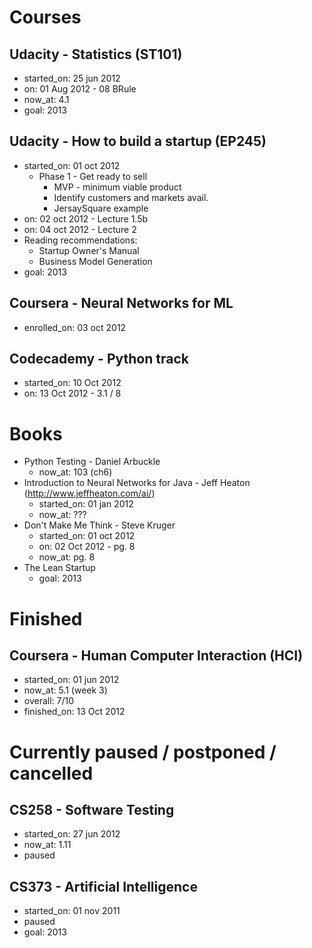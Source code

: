 Courses
===============

Udacity - Statistics (ST101)
---------------
+ started_on: 25 jun 2012
+ on: 01 Aug 2012 - 08 BRule
+ now_at: 4.1
+ goal: 2013

Udacity - How to build a startup (EP245)
---------------
+ started_on: 01 oct 2012
    + Phase 1 - Get ready to sell
        + MVP - minimum viable product
        + Identify customers and markets avail.
        + JersaySquare example
+ on: 02 oct 2012 - Lecture 1.5b
+ on: 04 oct 2012 - Lecture 2
+ Reading recommendations:
    + Startup Owner's Manual
    + Business Model Generation
+ goal: 2013

Coursera - Neural Networks for ML
---------------
+ enrolled_on: 03 oct 2012

Codecademy - Python track
---------------
+ started_on: 10 Oct 2012
+ on: 13 Oct 2012 - 3.1 / 8

Books
===============
+ Python Testing - Daniel Arbuckle
    + now_at: 103 (ch6)
+ Introduction to Neural Networks for Java - Jeff Heaton (http://www.jeffheaton.com/ai/)
    + started_on: 01 jan 2012
    + now_at: ???
+ Don't Make Me Think - Steve Kruger
    + started_on: 01 oct 2012
    + on: 02 Oct 2012 - pg. 8
    + now_at: pg. 8
+ The Lean Startup
    + goal: 2013

Finished
===============
Coursera - Human Computer Interaction (HCI)
---------------
+ started_on: 01 jun 2012
+ now_at: 5.1 (week 3)
+ overall: 7/10
+ finished_on: 13 Oct 2012

    
Currently paused / postponed / cancelled
===============

CS258 - Software Testing
---------------
+ started_on: 27 jun 2012
+ now_at: 1.11
+ paused

CS373 - Artificial Intelligence
---------------
+ started_on: 01 nov 2011
+ paused
+ goal: 2013

